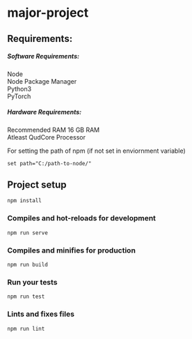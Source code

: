 # major-project

## Requirements:

##### Software Requirements:<br/>
Node<br/>
Node Package Manager<br/>
Python3<br/>
PyTorch<br/>

##### Hardware Requirements: <br/>
Recommended RAM 16 GB RAM<br/>
Atleast QudCore Processor<br/>


For setting the path of npm (if not set in enviornment variable)
```
set path="C:/path-to-node/"
```
## Project setup
```
npm install
```

### Compiles and hot-reloads for development
```
npm run serve
```

### Compiles and minifies for production
```
npm run build
```

### Run your tests
```
npm run test
```

### Lints and fixes files
```
npm run lint
```

